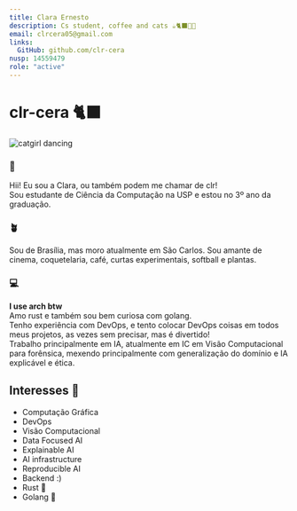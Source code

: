 ```yaml
---
title: Clara Ernesto
description: Cs student, coffee and cats ☕🐈‍⬛🏳️‍⚧️
email: clrcera05@gmail.com
links:
  GitHub: github.com/clr-cera
nusp: 14559479
role: "active"
---
```


# clr-cera 🐈‍⬛

<img alt="catgirl dancing" src="https://49.media.tumblr.com/1d22e05ebcc550e041d14498a82ed758/tumblr_o0r3vm9Ywy1v4znzzo1_400.gif">

### 👋

Hii! Eu sou a Clara, ou também podem me chamar de clr!<br>
Sou estudante de Ciência da Computação na USP e estou no 3º ano da graduação.

### 🪴

Sou de Brasília, mas moro atualmente em São Carlos.
Sou amante de cinema, coquetelaria, café, curtas experimentais, softball e plantas.

### 💻

**I use arch btw**<br>
Amo rust e também sou bem curiosa com golang.<br>
Tenho experiência com DevOps, e tento colocar DevOps coisas em todos meus projetos, as vezes sem precisar, mas é divertido!<br>
Trabalho principalmente em IA, atualmente em IC em Visão Computacional para forênsica, mexendo principalmente com generalização do domínio e IA explicável e ética.

## Interesses 📖

- Computação Gráfica
- DevOps
- Visão Computacional
- Data Focused AI
- Explainable AI
- AI infrastructure
- Reproducible AI
- Backend :)
- Rust 🦀
- Golang 🐹

<script
    src="https://cdn.jsdelivr.net/gh/tylxr59/oneko.js@479fd09500f5e2067ed0bb6eb21e0ddcdeebbb76/oneko.js"
    data-cat="https://cdn.jsdelivr.net/gh/tylxr59/oneko.js@479fd09500f5e2067ed0bb6eb21e0ddcdeebbb76/oneko.gif"
    integrity="sha384-N+DIaUacxTdR3zopUTYSfgj5E9vd3hyhNxs8fVpZm8TtsM93UGKZHTx9lb8KF089"
    crossorigin="anonymous"
></script>
